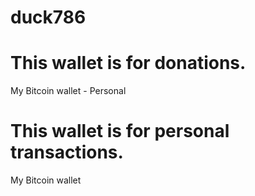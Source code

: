 # duck786

This wallet is for donations.
=======
My Bitcoin wallet - Personal

This wallet is for personal transactions.
=======
My Bitcoin wallet

